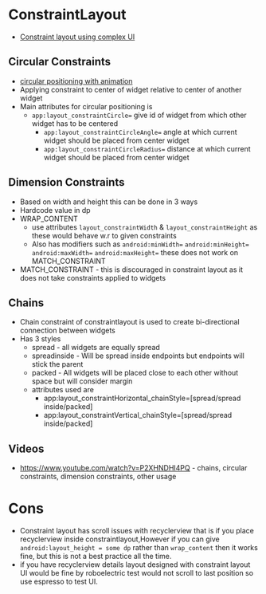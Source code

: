 # ConstraintLayout 

* [Constraint layout using complex UI](https://medium.com/mindorks/android-constraintlayout-explained-using-a-complex-ui-bac1702389fb)
## Circular Constraints
* [circular positioning with animation](https://medium.com/devnibbles/constraintlayout-circular-positioning-9489b11cb0e5)
* Applying constraint to center of widget relative to center of another widget
* Main attributes for circular positioning is 
	* `app:layout_constraintCircle=` give id of widget from which other widget has to be centered
        * `app:layout_constraintCircleAngle=` angle at which current widget should be placed from center widget 
        * `app:layout_constraintCircleRadius=` distance at which current widget should be placed from center widget
## Dimension Constraints
* Based on width and height this can be done in 3 ways 
* Hardcode value in dp
* WRAP_CONTENT
  * use attributes `layout_constraintWidth` & `layout_constraintHeight` as these would behave w.r to given constraints
  * Also has modifiers such as `android:minWidth=` `android:minHeight=` `android:maxWidth=` `android:maxHeight=` these does not work on MATCH_CONSTRAINT
* MATCH_CONSTRAINT - this is discouraged in constraint layout as it does not take constraints applied to widgets

## Chains
* Chain constraint of constraintlayout is used to create bi-directional connection between widgets
* Has 3 styles 
	* spread - all widgets are equally spread
	* spreadinside - Will be spread inside endpoints but endpoints will stick the parent
	* packed - All widgets will be placed close to each other without space but will consider margin
	* attributes used are 
		* app:layout_constraintHorizontal_chainStyle=[spread/spread inside/packed]
		* app:layout_constraintVertical_chainStyle=[spread/spread inside/packed]
		
## Videos
* https://www.youtube.com/watch?v=P2XHNDHI4PQ - chains, circular constraints, dimension constraints, other usage

# Cons
* Constraint layout has scroll issues with recyclerview that is if you place recyclerview inside constraintlayout,However if you can give 
  `android:layout_height = some dp` rather than `wrap_content` then it works fine, but this is not a best practice all the time.
* if you have recyclerview details layout designed with  constraint layout UI would be fine by roboelectric test would not scroll to
  last position so use espresso to test UI. 
